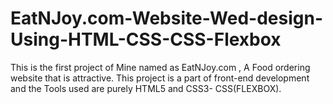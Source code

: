 # EatNJoy.com-Website-Wed-design-Using-HTML-CSS-CSS-Flexbox
This is the first project of Mine named as EatNJoy.com , A Food ordering website that is attractive. This project is a part of front-end development and the Tools used are purely HTML5 and CSS3- CSS(FLEXBOX). 
